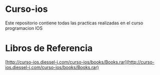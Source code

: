 # Curso-ios
Este repositorio contiene todas las practicas realizadas en el curso programacion IOS 
# Libros de Referencia
[http://curso-ios.diessel-j.com/curso-ios/books/Books.rar](http://curso-ios.diessel-j.com/curso-ios/books/Books.rar)
